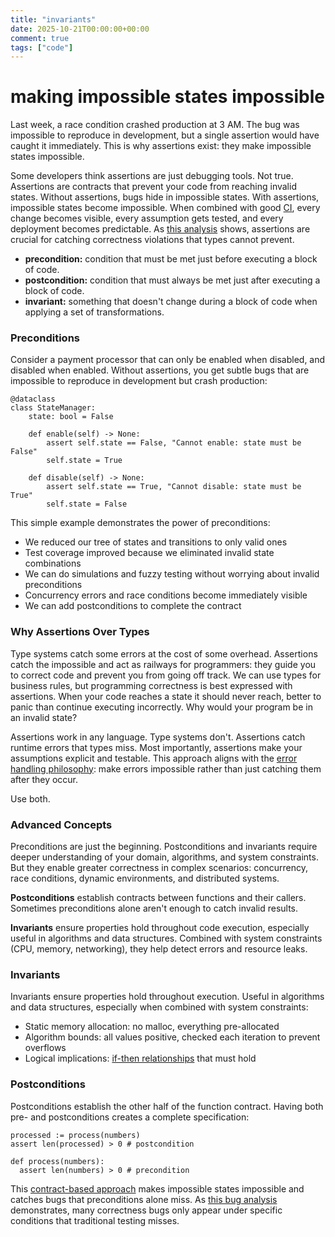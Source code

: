 ```yaml
---
title: "invariants"
date: 2025-10-21T00:00:00+00:00
comment: true
tags: ["code"]
---
```


# making impossible states impossible

Last week, a race condition crashed production at 3 AM. The bug was impossible to reproduce in development, but a single assertion would have caught it immediately. This is why assertions exist: they make impossible states impossible.

Some developers think assertions are just debugging tools. Not true. Assertions are contracts that prevent your code from reaching invalid states. Without assertions, bugs hide in impossible states. With assertions, impossible states become impossible. When combined with good [CI](https://arnau.bearblog.dev/this-is-ci/), every change becomes visible, every assumption gets tested, and every deployment becomes predictable. As [this analysis](https://typesanitizer.com/blog/assertions.html) shows, assertions are crucial for catching correctness violations that types cannot prevent.

- **precondition:** condition that must be met just before executing a block of code.  
- **postcondition:** condition that must always be met just after executing a block of code.  
- **invariant:** something that doesn't change during a block of code when applying a set of transformations.

### Preconditions

Consider a payment processor that can only be enabled when disabled, and disabled when enabled. Without assertions, you get subtle bugs that are impossible to reproduce in development but crash production:

```
@dataclass
class StateManager:
    state: bool = False
    
    def enable(self) -> None:
        assert self.state == False, "Cannot enable: state must be False"
        self.state = True
    
    def disable(self) -> None:
        assert self.state == True, "Cannot disable: state must be True"
        self.state = False
```

This simple example demonstrates the power of preconditions:
- We reduced our tree of states and transitions to only valid ones
- Test coverage improved because we eliminated invalid state combinations
- We can do simulations and fuzzy testing without worrying about invalid preconditions
- Concurrency errors and race conditions become immediately visible
- We can add postconditions to complete the contract

### Why Assertions Over Types

Type systems catch some errors at the cost of some overhead. Assertions catch the impossible and act as railways for programmers: they guide you to correct code and prevent you from going off track. We can use types for business rules, but programming correctness is best expressed with assertions. When your code reaches a state it should never reach, better to panic than continue executing incorrectly. Why would your program be in an invalid state?

Assertions work in any language. Type systems don't. Assertions catch runtime errors that types miss. Most importantly, assertions make your assumptions explicit and testable. This approach aligns with the [error handling philosophy](https://typesanitizer.com/blog/errors.html): make errors impossible rather than just catching them after they occur.

Use both.

### Advanced Concepts

Preconditions are just the beginning. Postconditions and invariants require deeper understanding of your domain, algorithms, and system constraints. But they enable greater correctness in complex scenarios: concurrency, race conditions, dynamic environments, and distributed systems.

**Postconditions** establish contracts between functions and their callers. Sometimes preconditions alone aren't enough to catch invalid results.

**Invariants** ensure properties hold throughout code execution, especially useful in algorithms and data structures. Combined with system constraints (CPU, memory, networking), they help detect errors and resource leaks.

### Invariants

Invariants ensure properties hold throughout execution. Useful in algorithms and data structures, especially when combined with system constraints:

- Static memory allocation: no malloc, everything pre-allocated
- Algorithm bounds: all values positive, checked each iteration to prevent overflows  
- Logical implications: [if-then relationships](https://tigerbeetle.com/blog/2025-05-26-asserting-implications/) that must hold

### Postconditions

Postconditions establish the other half of the function contract. Having both pre- and postconditions creates a complete specification:

```
processed := process(numbers)
assert len(processed) > 0 # postcondition

def process(numbers):
  assert len(numbers) > 0 # precondition
```

This [contract-based approach](https://tigerbeetle.com/blog/2023-12-27-it-takes-two-to-contract/) makes impossible states impossible and catches bugs that preconditions alone miss. As [this bug analysis](https://typesanitizer.com/blog/bug-analysis.html) demonstrates, many correctness bugs only appear under specific conditions that traditional testing misses.